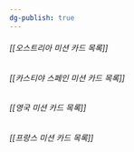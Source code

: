 ```yaml
---
dg-publish: true
---
```

###### [[오스트리아 미션 카드 목록]] 
###### [[카스티야 스페인 미션 카드 목록]]
###### [[영국 미션 카드 목록]]
###### [[프랑스 미션 카드 목록]]

